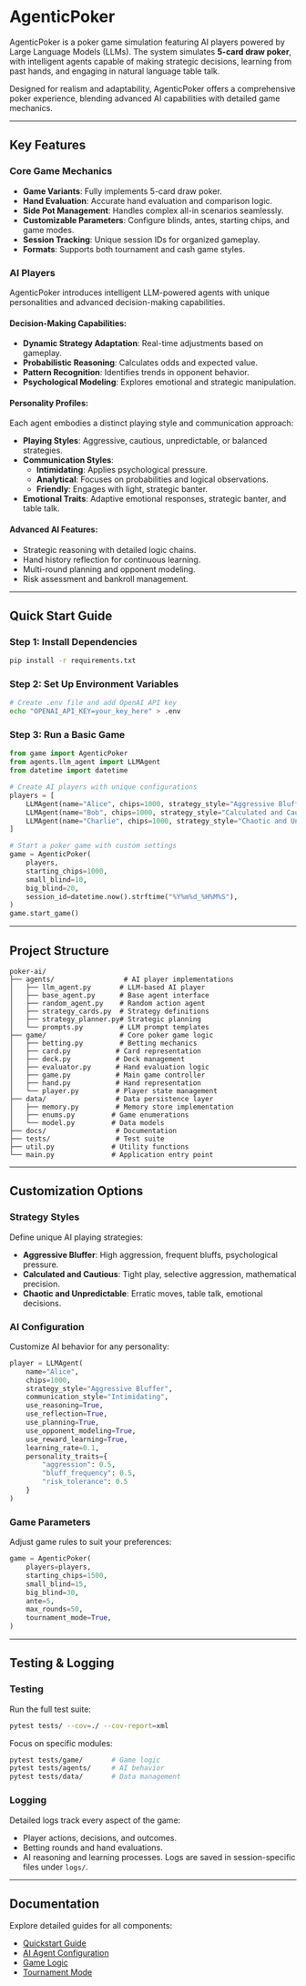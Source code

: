 # AgenticPoker

AgenticPoker is a poker game simulation featuring AI players powered by Large Language Models (LLMs). The system simulates **5-card draw poker**, with intelligent agents capable of making strategic decisions, learning from past hands, and engaging in natural language table talk. 

Designed for realism and adaptability, AgenticPoker offers a comprehensive poker experience, blending advanced AI capabilities with detailed game mechanics.

---

## Key Features

### Core Game Mechanics
- **Game Variants**: Fully implements 5-card draw poker.
- **Hand Evaluation**: Accurate hand evaluation and comparison logic.
- **Side Pot Management**: Handles complex all-in scenarios seamlessly.
- **Customizable Parameters**: Configure blinds, antes, starting chips, and game modes.
- **Session Tracking**: Unique session IDs for organized gameplay.
- **Formats**: Supports both tournament and cash game styles.

### AI Players
AgenticPoker introduces intelligent LLM-powered agents with unique personalities and advanced decision-making capabilities.

#### Decision-Making Capabilities:
- **Dynamic Strategy Adaptation**: Real-time adjustments based on gameplay.
- **Probabilistic Reasoning**: Calculates odds and expected value.
- **Pattern Recognition**: Identifies trends in opponent behavior.
- **Psychological Modeling**: Explores emotional and strategic manipulation.

#### Personality Profiles:
Each agent embodies a distinct playing style and communication approach:
- **Playing Styles**: Aggressive, cautious, unpredictable, or balanced strategies.
- **Communication Styles**: 
  - **Intimidating**: Applies psychological pressure.
  - **Analytical**: Focuses on probabilities and logical observations.
  - **Friendly**: Engages with light, strategic banter.
- **Emotional Traits**: Adaptive emotional responses, strategic banter, and table talk.

#### Advanced AI Features:
- Strategic reasoning with detailed logic chains.
- Hand history reflection for continuous learning.
- Multi-round planning and opponent modeling.
- Risk assessment and bankroll management.

---

## Quick Start Guide

### Step 1: Install Dependencies
```bash
pip install -r requirements.txt
```

### Step 2: Set Up Environment Variables
```bash
# Create .env file and add OpenAI API key
echo "OPENAI_API_KEY=your_key_here" > .env
```

### Step 3: Run a Basic Game
```python
from game import AgenticPoker
from agents.llm_agent import LLMAgent
from datetime import datetime

# Create AI players with unique configurations
players = [
    LLMAgent(name="Alice", chips=1000, strategy_style="Aggressive Bluffer"),
    LLMAgent(name="Bob", chips=1000, strategy_style="Calculated and Cautious"),
    LLMAgent(name="Charlie", chips=1000, strategy_style="Chaotic and Unpredictable"),
]

# Start a poker game with custom settings
game = AgenticPoker(
    players,
    starting_chips=1000,
    small_blind=10,
    big_blind=20,
    session_id=datetime.now().strftime("%Y%m%d_%H%M%S"),
)
game.start_game()
```

---

## Project Structure

```plaintext
poker-ai/
├── agents/                 # AI player implementations
│   ├── llm_agent.py       # LLM-based AI player
│   ├── base_agent.py      # Base agent interface
│   ├── random_agent.py    # Random action agent
│   ├── strategy_cards.py  # Strategy definitions
│   ├── strategy_planner.py# Strategic planning
│   └── prompts.py         # LLM prompt templates
├── game/                  # Core poker game logic
│   ├── betting.py         # Betting mechanics
│   ├── card.py           # Card representation
│   ├── deck.py           # Deck management
│   ├── evaluator.py      # Hand evaluation logic
│   ├── game.py           # Main game controller
│   ├── hand.py           # Hand representation
│   └── player.py         # Player state management
├── data/                 # Data persistence layer
│   ├── memory.py         # Memory store implementation
│   ├── enums.py         # Game enumerations
│   └── model.py         # Data models
├── docs/                 # Documentation
├── tests/                # Test suite
├── util.py              # Utility functions
└── main.py              # Application entry point
```

---

## Customization Options

### Strategy Styles
Define unique AI playing strategies:
- **Aggressive Bluffer**: High aggression, frequent bluffs, psychological pressure.
- **Calculated and Cautious**: Tight play, selective aggression, mathematical precision.
- **Chaotic and Unpredictable**: Erratic moves, table talk, emotional decisions.

### AI Configuration
Customize AI behavior for any personality:
```python
player = LLMAgent(
    name="Alice",
    chips=1000,
    strategy_style="Aggressive Bluffer",
    communication_style="Intimidating",
    use_reasoning=True,
    use_reflection=True,
    use_planning=True,
    use_opponent_modeling=True,
    use_reward_learning=True,
    learning_rate=0.1,
    personality_traits={
        "aggression": 0.5,
        "bluff_frequency": 0.5,
        "risk_tolerance": 0.5
    }
)
```

### Game Parameters
Adjust game rules to suit your preferences:
```python
game = AgenticPoker(
    players=players,
    starting_chips=1500,
    small_blind=15,
    big_blind=30,
    ante=5,
    max_rounds=50,
    tournament_mode=True,
)
```

---

## Testing & Logging

### Testing
Run the full test suite:
```bash
pytest tests/ --cov=./ --cov-report=xml
```
Focus on specific modules:
```bash
pytest tests/game/       # Game logic
pytest tests/agents/     # AI behavior
pytest tests/data/       # Data management
```

### Logging
Detailed logs track every aspect of the game:
- Player actions, decisions, and outcomes.
- Betting rounds and hand evaluations.
- AI reasoning and learning processes.
Logs are saved in session-specific files under `logs/`.

---

## Documentation
Explore detailed guides for all components:
- [Quickstart Guide](docs/quickstart.md)
- [AI Agent Configuration](docs/llm_agent.md)
- [Game Logic](docs/game/)
- [Tournament Mode](docs/tournament.md)
